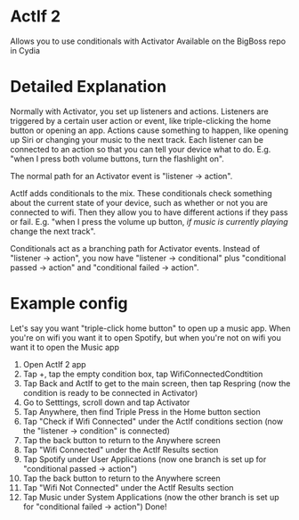 # ActIf 2

Allows you to use conditionals with Activator
Available on the BigBoss repo in Cydia

# Detailed Explanation
Normally with Activator, you set up listeners and actions. Listeners are triggered by a certain user action or event, like triple-clicking the home button or opening an app. Actions cause something to happen, like opening up Siri or changing your music to the next track. Each listener can be connected to an action so that you can tell your device what to do. E.g. "when I press both volume buttons, turn the flashlight on".

The normal path for an Activator event is "listener -> action".

ActIf adds conditionals to the mix. These conditionals check something about the current state of your device, such as whether or not you are connected to wifi. Then they allow you to have different actions if they pass or fail. E.g. "when I press the volume up button, _if music is currently playing_ change the next track".

Conditionals act as a branching path for Activator events. Instead of "listener -> action", you now have "listener -> conditional" plus "conditional passed -> action" and "conditional failed -> action".

# Example config
Let's say you want "triple-click home button" to open up a music app. When you're on wifi you want it to open Spotify, but when you're not on wifi you want it to open the Music app
1. Open ActIf 2 app
2. Tap +, tap the empty condition box, tap WifiConnectedCondtition
3. Tap Back and ActIf to get to the main screen, then tap Respring (now the condition is ready to be connected in Activator)
4. Go to Setttings, scroll down and tap Activator
5. Tap Anywhere, then find Triple Press in the Home button section
6. Tap "Check if Wifi Connected" under the ActIf conditions section (now the "listener -> condition" is connected)
7. Tap the back button to return to the Anywhere screen
8. Tap "Wifi Connected" under the ActIf Results section
9. Tap Spotify under User Applications (now one branch is set up for "conditional passed -> action")
10. Tap the back button to return to the Anywhere screen
11. Tap "Wifi Not Connected" under the ActIf Results section
12. Tap Music under System Applications (now the other branch is set up for "conditional failed -> action")
Done!
